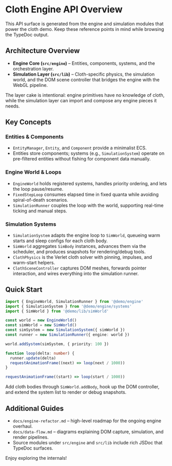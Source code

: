 # Cloth Engine API Overview

This API surface is generated from the engine and simulation modules that power the cloth demo.
Keep these reference points in mind while browsing the TypeDoc output.

## Architecture Overview

- **Engine Core (`src/engine`)** – Entities, components, systems, and the orchestration layer.
- **Simulation Layer (`src/lib`)** – Cloth-specific physics, the simulation world, and the DOM scene
  controller that bridges the engine with the WebGL pipeline.

The layer cake is intentional: engine primitives have no knowledge of cloth, while the simulation
layer can import and compose any engine pieces it needs.

## Key Concepts

### Entities & Components
- `EntityManager`, `Entity`, and `Component` provide a minimalist ECS.
- Entities store components; systems (e.g., `SimulationSystem`) operate on pre-filtered entities
  without fishing for component data manually.

### Engine World & Loops
- `EngineWorld` holds registered systems, handles priority ordering, and lets the loop pause/resume.
- `FixedStepLoop` consumes elapsed time in fixed quanta while avoiding spiral-of-death scenarios.
- `SimulationRunner` couples the loop with the world, supporting real-time ticking and manual steps.

### Simulation Systems
- `SimulationSystem` adapts the engine loop to `SimWorld`, queueing warm starts and sleep configs
  for each cloth body.
- `SimWorld` aggregates `SimBody` instances, advances them via the scheduler, and produces snapshots
  for rendering/debug tools.
- `ClothPhysics` is the Verlet cloth solver with pinning, impulses, and warm-start helpers.
- `ClothSceneController` captures DOM meshes, forwards pointer interaction, and wires everything
  into the simulation runner.

## Quick Start

```ts
import { EngineWorld, SimulationRunner } from '@demo/engine'
import { SimulationSystem } from '@demo/engine/systems'
import { SimWorld } from '@demo/lib/simWorld'

const world = new EngineWorld()
const simWorld = new SimWorld()
const simSystem = new SimulationSystem({ simWorld })
const runner = new SimulationRunner({ engine: world })

world.addSystem(simSystem, { priority: 100 })

function loop(delta: number) {
  runner.update(delta)
  requestAnimationFrame((next) => loop(next / 1000))
}

requestAnimationFrame((start) => loop(start / 1000))
```

Add cloth bodies through `SimWorld.addBody`, hook up the DOM controller, and extend the system list to
render or debug snapshots.

## Additional Guides

- `docs/engine-refactor.md` – high-level roadmap for the ongoing engine overhaul.
- `docs/data-flow.md` – diagrams explaining DOM capture, simulation, and render pipelines.
- Source modules under `src/engine` and `src/lib` include rich JSDoc that TypeDoc surfaces.

Enjoy exploring the internals!
